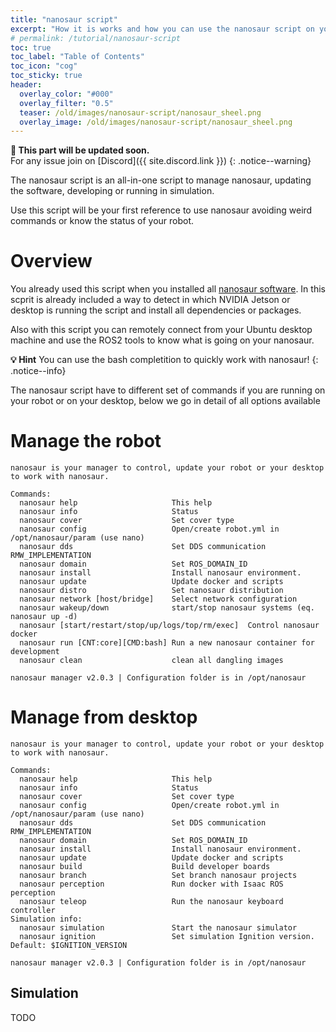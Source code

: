 ```yaml
---
title: "nanosaur script"
excerpt: "How it is works and how you can use the nanosaur script on your robot or on your desktop"
# permalink: /tutorial/nanosaur-script
toc: true
toc_label: "Table of Contents"
toc_icon: "cog"
toc_sticky: true
header:
  overlay_color: "#000"
  overlay_filter: "0.5"
  teaser: /old/images/nanosaur-script/nanosaur_sheel.png
  overlay_image: /old/images/nanosaur-script/nanosaur_sheel.png
---
```


**:construction: This part will be updated soon.**<br/>For any issue join on [Discord]({{ site.discord.link }})
{: .notice--warning}

The nanosaur script is an all-in-one script to manage nanosaur, updating the software, developing or running in simulation.

Use this script will be your first reference to use nanosaur avoiding weird commands or know the status of your robot.

# Overview

You already used this script when you installed all [nanosaur software](/install). In this scprit is already included a way to detect in which NVIDIA Jetson or desktop is running the script and install all dependencies or packages.

Also with this script you can remotely connect from your Ubuntu desktop machine and use the ROS2 tools to know what is going on your nanosaur.

**:bulb: Hint** You can use the bash completition to quickly work with nanosaur!
{: .notice--info}

The nanosaur script have to different set of commands if you are running on your robot or on your desktop, below we go in detail of all options available

# Manage the robot

```
nanosaur is your manager to control, update your robot or your desktop to work with nanosaur.

Commands:
  nanosaur help                     This help
  nanosaur info                     Status
  nanosaur cover                    Set cover type
  nanosaur config                   Open/create robot.yml in /opt/nanosaur/param (use nano)
  nanosaur dds                      Set DDS communication RMW_IMPLEMENTATION
  nanosaur domain                   Set ROS_DOMAIN_ID
  nanosaur install                  Install nanosaur environment.
  nanosaur update                   Update docker and scripts
  nanosaur distro                   Set nanosaur distribution
  nanosaur network [host/bridge]    Select network configuration
  nanosaur wakeup/down              start/stop nanosaur systems (eq. nanosaur up -d)
  nanosaur [start/restart/stop/up/logs/top/rm/exec]  Control nanosaur docker
  nanosaur run [CNT:core][CMD:bash] Run a new nanosaur container for development
  nanosaur clean                    clean all dangling images

nanosaur manager v2.0.3 | Configuration folder is in /opt/nanosaur
```

# Manage from desktop

```
nanosaur is your manager to control, update your robot or your desktop to work with nanosaur.

Commands:
  nanosaur help                     This help
  nanosaur info                     Status
  nanosaur cover                    Set cover type
  nanosaur config                   Open/create robot.yml in /opt/nanosaur/param (use nano)
  nanosaur dds                      Set DDS communication RMW_IMPLEMENTATION
  nanosaur domain                   Set ROS_DOMAIN_ID
  nanosaur install                  Install nanosaur environment.
  nanosaur update                   Update docker and scripts
  nanosaur build                    Build developer boards
  nanosaur branch                   Set branch nanosaur projects
  nanosaur perception               Run docker with Isaac ROS perception
  nanosaur teleop                   Run the nanosaur keyboard controller
Simulation info:
  nanosaur simulation               Start the nanosaur simulator
  nanosaur ignition                 Set simulation Ignition version. Default: $IGNITION_VERSION

nanosaur manager v2.0.3 | Configuration folder is in /opt/nanosaur
```

## Simulation

TODO